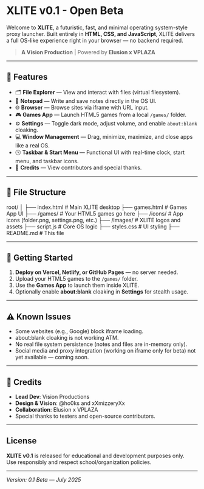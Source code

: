 # XLITE v0.1 - Open Beta

Welcome to **XLITE**, a futuristic, fast, and minimal operating system-style proxy launcher. Built entirely in **HTML, CSS, and JavaScript**, XLITE delivers a full OS-like experience right in your browser — no backend required.

> **A Vision Production** | Powered by **Elusion x VPLAZA**

---

## 🌟 Features

- 🗂️ **File Explorer** — View and interact with files (virtual filesystem).
- 📝 **Notepad** — Write and save notes directly in the OS UI.
- 🌐 **Browser** — Browse sites via iframe with URL input.
- 🎮 **Games App** — Launch HTML5 games from a local `/games/` folder.
- ⚙️ **Settings** — Toggle dark mode, adjust volume, and enable `about:blank` cloaking.
- 💻 **Window Management** — Drag, minimize, maximize, and close apps like a real OS.
- 🕓 **Taskbar & Start Menu** — Functional UI with real-time clock, start menu, and taskbar icons.
- 👥 **Credits** — View contributors and special thanks.

---

## 📁 File Structure

root/
│
├── index.html # Main XLITE desktop
├── games.html # Games App UI
├── /games/ # Your HTML5 games go here
├── /icons/ # App icons (folder.png, settings.png, etc.)
├── /images/ # XLITE logos and assets
├── script.js # Core OS logic
├── styles.css # UI styling
├── README.md # This file

---

## 🚀 Getting Started

1. **Deploy on Vercel, Netlify, or GitHub Pages** — no server needed.
2. Upload your HTML5 games to the `/games/` folder.
3. Use the **Games App** to launch them inside XLITE.
4. Optionally enable **about:blank** cloaking in **Settings** for stealth usage.

---

## ⚠️ Known Issues

- Some websites (e.g., Google) block iframe loading.
- about:blank cloaking is not working ATM.
- No real file system persistence (notes and files are in-memory only).
- Social media and proxy integration (working on iframe only for beta) not yet available — coming soon.

---

## 👥 Credits

- **Lead Dev**: Vision Productions  
- **Design & Vision**: @ho0ks and xXmizzeryXx 
- **Collaboration**: Elusion x VPLAZA  
- Special thanks to testers and open-source contributors.

---

## License

**XLITE v0.1** is released for educational and development purposes only.  
Use responsibly and respect school/organization policies.

---

*Version: 0.1 Beta — July 2025*
